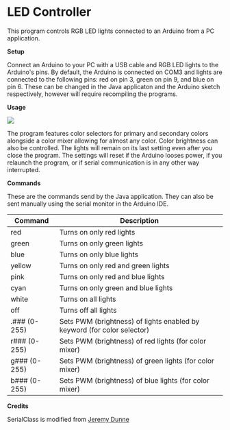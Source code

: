 # LED Controller
This program controls RGB LED lights connected to an Arduino from a PC application.

<b>Setup</b>

Connect an Arduino to your PC with a USB cable and RGB LED lights to the Arduino's pins. By default, the Arduino is connected on COM3 and lights are connected to the following pins: red on pin 3, green on pin 9, and blue on pin 6. These can be changed in the Java applicaton and the Arduino sketch respectively, however will require recompiling the programs.

<b>Usage</b>

<img src = "http://i.imgur.com/tzjIVkn.gif">

The program features color selectors for primary and secondary colors alongside a color mixer allowing for almost any color. Color brightness can also be controlled. The lights will remain on its last setting even after you close the program. The settings will reset if the Arduino looses power, if you relaunch the program, or if serial communication is in any other way interrupted.

<b>Commands</b>

These are the commands send by the Java application. They can also be sent manually using the serial monitor in the Arduino IDE.

Command | Description
--------|------------
red | Turns on only red lights
green | Turns on only green lights
blue | Turns on only blue lights
yellow | Turns on only red and green lights
pink | Turns on only red and blue lights
cyan | Turns on only green and blue lights
white | Turns on all lights
off | Turns off all lights
.### (0-255) | Sets PWM (brightness) of lights enabled by keyword (for color selector)
r### (0-255) | Sets PWM (brightness) of red lights (for color mixer)
g### (0-255) | Sets PWM (brightness) of green lights (for color mixer)
b### (0-255) | Sets PWM (brightness) of blue lights (for color mixer)

<b>Credits</b>

SerialClass is modified from <a href = "http://theelectronicist.blogspot.com/2015/02/java-to-arduino-communications-on-linux.html">Jeremy Dunne<a>
